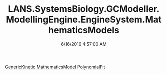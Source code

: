 ﻿---
title: LANS.SystemsBiology.GCModeller.ModellingEngine.EngineSystem.MathematicsModels
date: 6/16/2016 4:57:00 AM
---

[GenericKinetic](T-LANS.SystemsBiology.GCModeller.ModellingEngine.EngineSystem.MathematicsModels.GenericKinetic.html)
[MathematicsModel](T-LANS.SystemsBiology.GCModeller.ModellingEngine.EngineSystem.MathematicsModels.MathematicsModel.html)
[PolynomialFit](T-LANS.SystemsBiology.GCModeller.ModellingEngine.EngineSystem.MathematicsModels.PolynomialFit.html)
